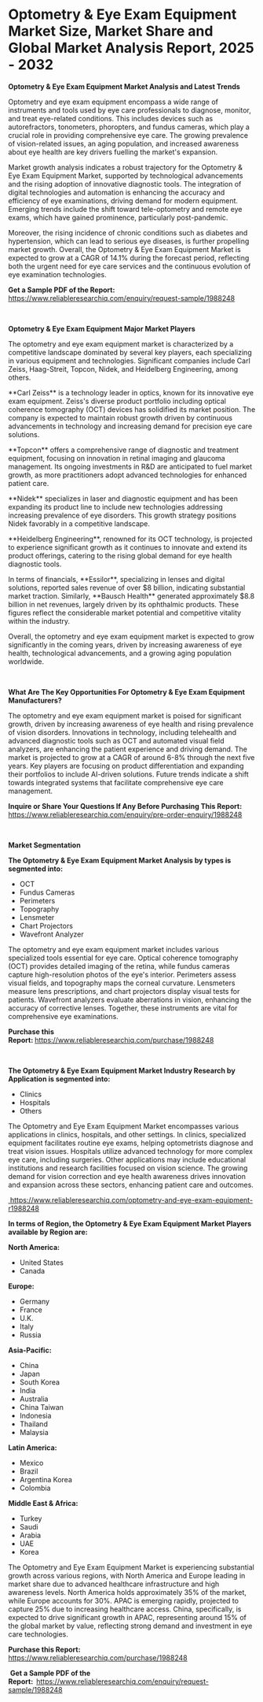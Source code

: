 <p><h1>Optometry & Eye Exam Equipment Market Size, Market Share and Global Market Analysis Report, 2025 - 2032</h1></p><p><strong>Optometry & Eye Exam Equipment Market Analysis and Latest Trends</strong></p>
<p><p>Optometry and eye exam equipment encompass a wide range of instruments and tools used by eye care professionals to diagnose, monitor, and treat eye-related conditions. This includes devices such as autorefractors, tonometers, phoropters, and fundus cameras, which play a crucial role in providing comprehensive eye care. The growing prevalence of vision-related issues, an aging population, and increased awareness about eye health are key drivers fuelling the market's expansion.</p><p>Market growth analysis indicates a robust trajectory for the Optometry & Eye Exam Equipment Market, supported by technological advancements and the rising adoption of innovative diagnostic tools. The integration of digital technologies and automation is enhancing the accuracy and efficiency of eye examinations, driving demand for modern equipment. Emerging trends include the shift toward tele-optometry and remote eye exams, which have gained prominence, particularly post-pandemic. </p><p>Moreover, the rising incidence of chronic conditions such as diabetes and hypertension, which can lead to serious eye diseases, is further propelling market growth. Overall, the Optometry & Eye Exam Equipment Market is expected to grow at a CAGR of 14.1% during the forecast period, reflecting both the urgent need for eye care services and the continuous evolution of eye examination technologies.</p></p>
<p><strong>Get a Sample PDF of the Report:&nbsp;</strong> <a href="https://www.reliableresearchiq.com/enquiry/request-sample/1988248?utm_campaign=1137&utm_medium=2&utm_source=Github&utm_content=ia&utm_term=16042025&utm_id=optometry-eye-exam-equipment">https://www.reliableresearchiq.com/enquiry/request-sample/1988248</a></p>
<p>&nbsp;</p>
<p><strong>Optometry & Eye Exam Equipment Major Market Players</strong></p>
<p><p>The optometry and eye exam equipment market is characterized by a competitive landscape dominated by several key players, each specializing in various equipment and technologies. Significant companies include Carl Zeiss, Haag-Streit, Topcon, Nidek, and Heidelberg Engineering, among others.</p><p>**Carl Zeiss** is a technology leader in optics, known for its innovative eye exam equipment. Zeiss's diverse product portfolio including optical coherence tomography (OCT) devices has solidified its market position. The company is expected to maintain robust growth driven by continuous advancements in technology and increasing demand for precision eye care solutions.</p><p>**Topcon** offers a comprehensive range of diagnostic and treatment equipment, focusing on innovation in retinal imaging and glaucoma management. Its ongoing investments in R&D are anticipated to fuel market growth, as more practitioners adopt advanced technologies for enhanced patient care.</p><p>**Nidek** specializes in laser and diagnostic equipment and has been expanding its product line to include new technologies addressing increasing prevalence of eye disorders. This growth strategy positions Nidek favorably in a competitive landscape.</p><p>**Heidelberg Engineering**, renowned for its OCT technology, is projected to experience significant growth as it continues to innovate and extend its product offerings, catering to the rising global demand for eye health diagnostic tools.</p><p>In terms of financials, **Essilor**, specializing in lenses and digital solutions, reported sales revenue of over $8 billion, indicating substantial market traction. Similarly, **Bausch Health** generated approximately $8.8 billion in net revenues, largely driven by its ophthalmic products. These figures reflect the considerable market potential and competitive vitality within the industry.</p><p>Overall, the optometry and eye exam equipment market is expected to grow significantly in the coming years, driven by increasing awareness of eye health, technological advancements, and a growing aging population worldwide.</p></p>
<p>&nbsp;</p>
<p><strong>What Are The Key Opportunities For Optometry & Eye Exam Equipment Manufacturers?</strong></p>
<p><p>The optometry and eye exam equipment market is poised for significant growth, driven by increasing awareness of eye health and rising prevalence of vision disorders. Innovations in technology, including telehealth and advanced diagnostic tools such as OCT and automated visual field analyzers, are enhancing the patient experience and driving demand. The market is projected to grow at a CAGR of around 6-8% through the next five years. Key players are focusing on product differentiation and expanding their portfolios to include AI-driven solutions. Future trends indicate a shift towards integrated systems that facilitate comprehensive eye care management.</p></p>
<p><strong>Inquire or Share Your Questions If Any Before Purchasing This Report:</strong> <a href="https://www.reliableresearchiq.com/enquiry/pre-order-enquiry/1988248?utm_campaign=1137&utm_medium=2&utm_source=Github&utm_content=ia&utm_term=16042025&utm_id=optometry-eye-exam-equipment">https://www.reliableresearchiq.com/enquiry/pre-order-enquiry/1988248</a></p>
<p>&nbsp;</p>
<p><strong>Market Segmentation</strong></p>
<p><strong>The Optometry & Eye Exam Equipment Market Analysis by types is segmented into:</strong></p>
<p><ul><li>OCT</li><li>Fundus Cameras</li><li>Perimeters</li><li>Topography</li><li>Lensmeter</li><li>Chart Projectors</li><li>Wavefront Analyzer</li></ul></p>
<p><p>The optometry and eye exam equipment market includes various specialized tools essential for eye care. Optical coherence tomography (OCT) provides detailed imaging of the retina, while fundus cameras capture high-resolution photos of the eye's interior. Perimeters assess visual fields, and topography maps the corneal curvature. Lensmeters measure lens prescriptions, and chart projectors display visual tests for patients. Wavefront analyzers evaluate aberrations in vision, enhancing the accuracy of corrective lenses. Together, these instruments are vital for comprehensive eye examinations.</p></p>
<p><strong>Purchase this Report:&nbsp;</strong><a href="https://www.reliableresearchiq.com/purchase/1988248?utm_campaign=1137&utm_medium=2&utm_source=Github&utm_content=ia&utm_term=16042025&utm_id=optometry-eye-exam-equipment">https://www.reliableresearchiq.com/purchase/1988248</a></p>
<p>&nbsp;</p>
<p><strong>The Optometry & Eye Exam Equipment Market Industry Research by Application is segmented into:</strong></p>
<p><ul><li>Clinics</li><li>Hospitals</li><li>Others</li></ul></p>
<p><p>The Optometry and Eye Exam Equipment Market encompasses various applications in clinics, hospitals, and other settings. In clinics, specialized equipment facilitates routine eye exams, helping optometrists diagnose and treat vision issues. Hospitals utilize advanced technology for more complex eye care, including surgeries. Other applications may include educational institutions and research facilities focused on vision science. The growing demand for vision correction and eye health awareness drives innovation and expansion across these sectors, enhancing patient care and outcomes.</p></p>
<p><a href="https://www.reliableresearchiq.com/optometry-and-eye-exam-equipment-r1988248?utm_campaign=1137&utm_medium=2&utm_source=Github&utm_content=ia&utm_term=16042025&utm_id=optometry-eye-exam-equipment">&nbsp;https://www.reliableresearchiq.com/optometry-and-eye-exam-equipment-r1988248</a></p>
<p><strong>In terms of Region, the Optometry & Eye Exam Equipment Market Players available by Region are:</strong></p>
<p>
    <p> <strong> North America: </strong>
        <ul>
            <li>United States</li>
            <li>Canada</li>
        </ul>
        </p> 
    <p> <strong> Europe: </strong>
        <ul>
            <li>Germany</li>
            <li>France</li>
            <li>U.K.</li>
            <li>Italy</li>
            <li>Russia</li>
        </ul>
        </p> 
    <p> <strong> Asia-Pacific: </strong>
        <ul>
            <li>China</li>
            <li>Japan</li>
            <li>South Korea</li>
            <li>India</li>
            <li>Australia</li>
            <li>China Taiwan</li>
            <li>Indonesia</li>
            <li>Thailand</li>
            <li>Malaysia</li>
        </ul>
        </p> 
    <p> <strong> Latin America: </strong>
        <ul>
            <li>Mexico</li>
            <li>Brazil</li>
            <li>Argentina Korea</li>
            <li>Colombia</li>
        </ul>
        </p> 
    <p> <strong> Middle East & Africa: </strong>
        <ul>
            <li>Turkey</li>
            <li>Saudi</li>
            <li>Arabia</li>
            <li>UAE</li>
            <li>Korea</li>
        </ul>
    </p>
    </p>
<p><p>The Optometry and Eye Exam Equipment Market is experiencing substantial growth across various regions, with North America and Europe leading in market share due to advanced healthcare infrastructure and high awareness levels. North America holds approximately 35% of the market, while Europe accounts for 30%. APAC is emerging rapidly, projected to capture 25% due to increasing healthcare access. China, specifically, is expected to drive significant growth in APAC, representing around 15% of the global market by value, reflecting strong demand and investment in eye care technologies.</p></p>
<p><strong>Purchase this Report: </strong><a href="https://www.reliableresearchiq.com/purchase/1988248?utm_campaign=1137&utm_medium=2&utm_source=Github&utm_content=ia&utm_term=16042025&utm_id=optometry-eye-exam-equipment">https://www.reliableresearchiq.com/purchase/1988248</a></p>
<p>&nbsp;<strong>Get a Sample PDF of the Report:&nbsp;&nbsp;</strong><a href="https://www.reliableresearchiq.com/enquiry/request-sample/1988248?utm_campaign=1137&utm_medium=2&utm_source=Github&utm_content=ia&utm_term=16042025&utm_id=optometry-eye-exam-equipment">https://www.reliableresearchiq.com/enquiry/request-sample/1988248</a></p>
<p><strong></strong></p>
<p><p></p><p></p><p></p></p>